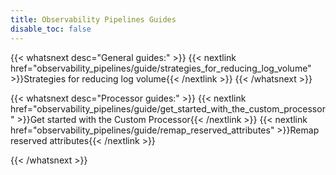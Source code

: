 ```yaml
---
title: Observability Pipelines Guides
disable_toc: false
---
```


{{< whatsnext desc="General guides:" >}}
    {{< nextlink href="observability_pipelines/guide/strategies_for_reducing_log_volume" >}}Strategies for reducing log volume{{< /nextlink >}}
{{< /whatsnext >}}

{{< whatsnext desc="Processor guides:" >}}
    {{< nextlink href="observability_pipelines/guide/get_started_with_the_custom_processor" >}}Get started with the Custom Processor{{< /nextlink >}}
    {{< nextlink href="observability_pipelines/guide/remap_reserved_attributes" >}}Remap reserved attributes{{< /nextlink >}}

{{< /whatsnext >}}